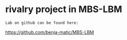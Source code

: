 # rivalry project in MBS-LBM 
    Lab on github can be found here:
   https://github.com/benja-matic/MBS-LBM
   
